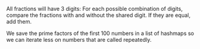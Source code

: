 All fractions will have 3 digits: For each possible combination of digits, compare the fractions with and without the shared digit. If they are equal, add them.

We save the prime factors of the first 100 numbers in a list of hashmaps so we can iterate less on numbers that are called repeatedly.